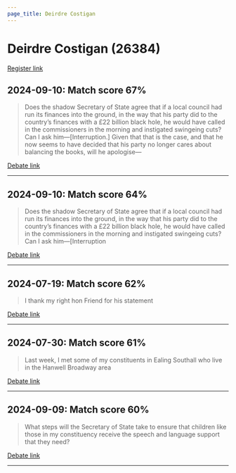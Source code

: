 ```yaml
---
page_title: Deirdre Costigan
---
```


# Deirdre Costigan  (26384)

[Register link](https://www.theyworkforyou.com/mp/26384/register)



## 2024-09-10: Match score 67%

>Does the shadow Secretary of State agree that if a local council had run its finances into the ground, in the way that his party did to the country’s finances with a £22 billion black hole, he would have called in the commissioners in the morning and instigated swingeing cuts? Can I ask him—[Interruption.] Given that that is the case, and that he now seems to have decided that his party no longer cares about balancing the books, will he apologise—

[Debate link](https://www.theyworkforyou.com/debates/?id=2024-09-10a.714.1) 

---



## 2024-09-10: Match score 64%

>Does the shadow Secretary of State agree that if a local council had run its finances into the ground, in the way that his party did to the country’s finances with a £22 billion black hole, he would have called in the commissioners in the morning and instigated swingeing cuts? Can I ask him—[Interruption

[Debate link](https://www.theyworkforyou.com/debates/?id=2024-09-10a.714.1) 

---



## 2024-07-19: Match score 62%

>I thank my right hon Friend for his statement

[Debate link](https://www.theyworkforyou.com/debates/?id=2024-07-19b.298.5) 

---



## 2024-07-30: Match score 61%

>Last week, I met some of my constituents in Ealing Southall who live in the Hanwell Broadway area

[Debate link](https://www.theyworkforyou.com/debates/?id=2024-07-30c.1153.1) 

---



## 2024-09-09: Match score 60%

>What steps will the Secretary of State take to ensure that children like those in my constituency receive the speech and language support that they need?

[Debate link](https://www.theyworkforyou.com/debates/?id=2024-09-09b.556.4) 

---

